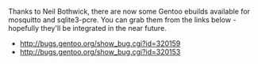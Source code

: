 <!--
.. title: Gentoo ebuilds available
.. slug: gentoo-ebuilds-available
.. date: 2010-05-18 16:48:11
.. tags: Packaging
.. category:
.. link:
.. description:
.. type: text
-->

Thanks to Neil Bothwick, there are now some Gentoo ebuilds available for
mosquitto and sqlite3-pcre. You can grab them from the links below - hopefully
they'll be integrated in the near future.

* <http://bugs.gentoo.org/show_bug.cgi?id=320159>
* <http://bugs.gentoo.org/show_bug.cgi?id=320153>
